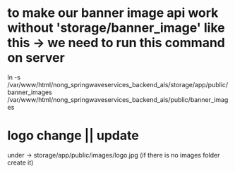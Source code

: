 # to make our banner image api work without 'storage/banner_image' like this -> we need to run this command on server
ln -s /var/www/html/nong_springwaveservices_backend_als/storage/app/public/banner_images /var/www/html/nong_springwaveservices_backend_als/public/banner_images

# logo change || update
under -> storage/app/public/images/logo.jpg (if there is no images folder create it)
